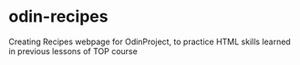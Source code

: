 # odin-recipes
Creating Recipes webpage for OdinProject, to practice HTML skills learned in previous lessons of TOP course 